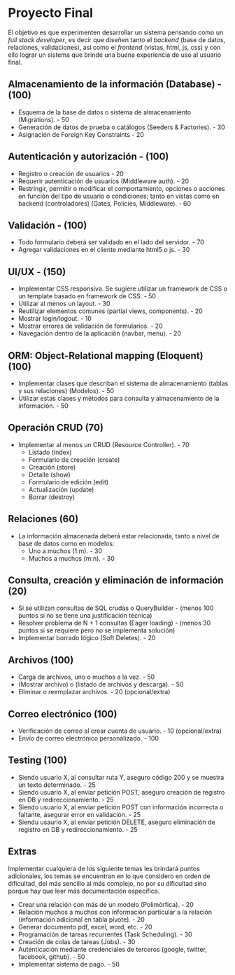 # Proyecto Final

El objetivo es que experimenten desarrollar un sistema pensando como un *full stack developer*, es decir que diseñen tanto el *backend* (base de datos, relaciones, validaciones), así como el *frontend* (vistas, html, js, css) y con ello lograr un sistema que brinde una buena experiencia de uso al usuario final.

## Almacenamiento de la información (Database) - (100)

- Esquema de la base de datos o sistema de almacenamiento (Migrations). - 50
- Generación de datos de prueba o catálogos (Seeders & Factories). - 30
- Asignación de Foreign Key Constraints - 20

## Autenticación y autorización - (100)

- Registro o creación de usuarios - 20
- Requerir autenticación de usuarios (Middleware auth). - 20
- Restringir, permitir o modificar el comportamiento, opciones o acciones en función del tipo de usuario o condiciones; tanto en vistas como en backend (controladores) (Gates, Policies, Middleware). - 60

## Validación - (100)

- Todo formulario deberá ser validado en el lado del servidor. - 70
- Agregar validaciones en el cliente mediante html5 o js. - 30

## UI/UX - (150)

- Implementar CSS responsiva. Se sugiere utilizar un framework de CSS o un template basado en framework de CSS. - 50
- Utilizar al menos un layout. - 30
- Reutilizar elementos comunes (partial views, components). - 20
- Mostrar login/logout. - 10
- Mostrar errores de validación de formularios. - 20
- Navegación dentro de la aplicación (navbar, menu). - 20

## ORM: Object-Relational mapping (Eloquent) (100)

- Implementar clases que describan el sistema de almacenamiento (tablas y sus relaciones) (Modelos). - 50
- Utilizar estas clases y métodos para consulta y almacenamiento de la información. - 50

## Operación CRUD (70)

- Implementar al menos un CRUD (Resource Controller). - 70
  + Listado (index)
  + Formulario de creación (create)
  + Creación (store)
  + Detalle (show)
  + Formulario de edición (edit)
  + Actualización (update)
  + Borrar (destroy)

## Relaciones (60)

- La información almacenada deberá estar relacionada, tanto a nivel de base de datos como en modelos:
	+ Uno a muchos (1:m). - 30
	+ Muchos a muchos (m:n). - 30

## Consulta, creación y eliminación de información (20)

- Si se utilizan consultas de SQL crudas o QueryBuilder - (menos 100 puntos si no se tiene una justificación técnica)
- Resolver problema de N + 1 consultas (Eager loading) - (menos 30 puntos si se requiere pero no se implementa solución)
- Implementar borrado lógico (Soft Deletes). - 20

## Archivos (100)

- Carga de archivos, uno o muchos a la vez. - 50
- (Mostrar archivo) o (listado de archivos y descarga). - 50
- Eliminar o reemplazar archivos. - 20 (opcional/extra)

## Correo electrónico (100)

- Verificación de correo al crear cuenta de usuario. - 10 (opcional/extra)
- Envío de correo electrónico personalizado. - 100

## Testing (100)

- Siendo usuario X, al consultar ruta Y, aseguro código 200 y se muestra un texto determinado. - 25
- Siendo usuario X, al enviar petición POST, aseguro creación de registro en DB y redireccionamiento. - 25
- Siendo usuario X, al enviar petición POST con información incorrecta o faltante, asegurar error en validación. - 25
- Siendu usaurio X, al enviar petición DELETE, aseguro eliminación de registro en DB y redireccionamiento. - 25

## Extras

Implementar cualquiera de los siguiente temas les brindará puntos adicionales, los temas se encuentran en lo que considero en orden de dificultad, del más sencillo al más complejo, no por su dificultad sino porque hay que leer más documentación específica.

- Crear una relación con más de un modelo (Polimórfica). - 20
- Relación muchos a muchos con información particular a la relación (información adicional en tabla pivote). - 20
- Generar documento pdf, excel, word, etc. - 20
- Programación de tareas recurrentes (Task Scheduling). - 30
- Creación de colas de tareas (Jobs). - 30
- Autenticación mediante credenciales de terceros (google, twitter, facebook, github). - 50
- Implementar sistema de pago. - 50
